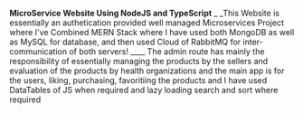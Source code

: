**MicroService Website Using NodeJS and TypeScript**
_
_This Website is essentially an authetication provided well managed Microservices Project where I've Combined MERN Stack where I have used both MongoDB as well as MySQL for database, and then used Cloud of RabbitMQ for inter-communication of both servers! ____
The admin route has mainly the responsibility of essentially managing the products by the sellers and evaluation of the products by health organizations and the main app is for the users, liking, purchasing, favoritiing the products and I have used DataTables of JS when required and lazy loading search and sort where required
